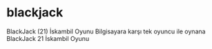 # blackjack
BlackJack (21) İskambil Oyunu
Bilgisayara karşı tek oyuncu ile oynana BlackJack 21 İskambil Oyunu
